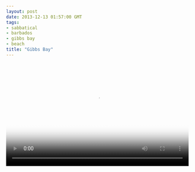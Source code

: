 ```yaml
---
layout: post
date: 2013-12-13 01:57:00 GMT
tags:
- sabbatical
- barbados
- gibbs bay
- beach
title: "Gibbs Bay"
---
```


<video width="500" height="283" poster="{{ site.url }}/images/barbados/1d13a66573143c0c31e991b2587874fb33416629ca8e7540f46a08742fd0304f.jpg" controls>
    <source src="{{ site.url }}/images/barbados/tumblr_mxq2a977Tw1sk56bg.mp4" type="video/mp4">
</video>
